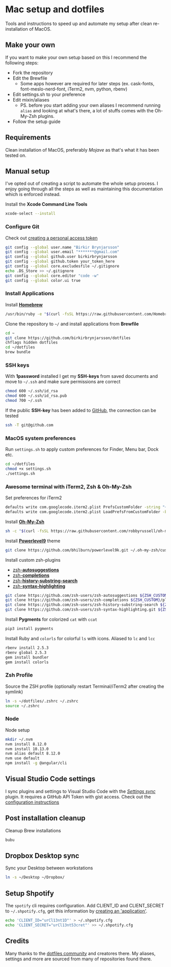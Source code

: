 # Mac setup and dotfiles
Tools and instructions to speed up and automate my setup after clean re-installation of MacOS.


## Make your own
If you want to make your own setup based on this I recommend the following steps:

- Fork the repository
- Edit the Brewfile
  - Some apps however are required for later steps (ex. cask-fonts, font-meslo-nerd-font, iTerm2, nvm, python, rbenv)
- Edit settings.sh to your preference
- Edit mixin/aliases
  - PS. before you start adding your own aliases I recommend running `alias` and looking at what's there, a lot of stuffs comes with the Oh-My-Zsh plugins.
- Follow the setup guide


## Requirements
Clean installation of MacOS, preferably _Mojave_ as that's what it has been tested on.


## Manual setup
I've opted out of creating a script to automate the whole setup process. I enjoy going through all the steps as well as maintaining this documentation which is enforced instead.

Install the **Xcode Command Line Tools**

```bash
xcode-select --install
```

### Configure Git
Check out [creating a personal access token](https://help.github.com/articles/creating-a-personal-access-token-for-the-command-line/)

```bash
git config --global user.name "Birkir Brynjarsson"  
git config --global user.email "*******@gmail.com"  
git config --global github.user birkirbrynjarsson
git config --global github.token your_token_here
git config --global core.excludesfile ~/.gitignore
echo .DS_Store >> ~/.gitignore
git config --global core.editor "code -w"
git config --global color.ui true
```

### Install Applications

Install [**Homebrew**](https://brew.sh/)

```bash
/usr/bin/ruby -e "$(curl -fsSL https://raw.githubusercontent.com/Homebrew/install/master/install)"
```


Clone the repository to `~/` and install applications from **Brewfile**

```bash
cd ~
git clone https://github.com/birkirbrynjarsson/dotfiles
chflags hidden dotfiles
cd ~/dotfiles
brew bundle
```

### SSH keys

With **1password** installed I get my **SSH-keys** from saved documents and move to `~/.ssh` and make sure permissions are correct

```bash
chmod 600 ~/.ssh/id_rsa
chmod 600 ~/.ssh/id_rsa.pub
chmod 700 ~/.ssh
```

If the public **SSH-key** has been added to [GitHub](https://github.com/settings/ssh), the connection can be tested

```bash
ssh -T git@github.com
```

### MacOS system preferences

Run `settings.sh` to apply custom preferences for Finder, Menu bar, Dock etc.

```bash
cd ~/dotfiles
chmod +x settings.sh
./settings.sh
```


### Awesome terminal with iTerm2, Zsh & Oh-My-Zsh

Set preferences for iTerm2

```bash
defaults write com.googlecode.iterm2.plist PrefsCustomFolder -string "~/dotfiles/iterm2"
defaults write com.googlecode.iterm2.plist LoadPrefsFromCustomFolder -bool true
```

Install **[Oh-My-Zsh](https://github.com/robbyrussell/oh-my-zsh)**

```bash
sh -c "$(curl -fsSL https://raw.githubusercontent.com/robbyrussell/oh-my-zsh/master/tools/install.sh)"
```

Install [**Powerlevel9**](https://github.com/bhilburn/powerlevel9k) theme

```bash
git clone https://github.com/bhilburn/powerlevel9k.git ~/.oh-my-zsh/custom/themes/powerlevel9k
```

Install custom zsh-plugins

- [zsh-**autosuggestions**](https://github.com/zsh-users/zsh-autosuggestions)
- [zsh-**completions**](https://github.com/zsh-users/zsh-completions)
- [zsh-**history-substring-search**](https://github.com/zsh-users/zsh-history-substring-search)
- [zsh-**syntax-highlighting**](https://github.com/zsh-users/zsh-syntax-highlighting)

```bash
git clone https://github.com/zsh-users/zsh-autosuggestions ${ZSH_CUSTOM}/plugins/zsh-autosuggestions
git clone https://github.com/zsh-users/zsh-completions ${ZSH_CUSTOM}/plugins/zsh-completions
git clone https://github.com/zsh-users/zsh-history-substring-search ${ZSH_CUSTOM}/plugins/zsh-history-substring-search
git clone https://github.com/zsh-users/zsh-syntax-highlighting.git ${ZSH_CUSTOM}/plugins/zsh-syntax-highlighting
```

Install **Pygments** for colorized `cat` with `ccat`

```bash
pip3 install pygments
```

Install Ruby and `colorls` for colorful `ls` with icons. Aliased to `lc` and `lcc`

```bash
rbenv install 2.5.3
rbenv global 2.5.3
gem install bundler
gem install colorls
```


### Zsh Profile

Source the ZSH profile (optionally restart Terminal/iTerm2 after creating the symlink)

```bash
ln -s ~/dotfiles/.zshrc ~/.zshrc
source ~/.zshrc
```

### Node
Node setup

```bash
mkdir ~/.nvm
nvm install 8.12.0
nvm install 10.13.0
nvm alias default 8.12.0
nvm use default
npm install -g @angular/cli
```


## Visual Studio Code settings
I sync plugins and settings to Visual Studio Code with the [*Settings sync*](https://marketplace.visualstudio.com/items?itemName=Shan.code-settings-sync) plugin. It requires a GitHub API Token with gist access. Check out the [configuration instructions](https://shanalikhan.github.io/2016/07/31/Visual-Studio-code-sync-setting-edit-manually.html)


## Post installation cleanup

Cleanup Brew installations

```bash
bubu
```


## Dropbox Desktop sync

Sync your Desktop between workstations

```bash
ln -s ~/Desktop ~/Dropbox/
```


## Setup Shpotify

The `spotify` cli requires configuration.
Add CLIENT_ID and CLIENT_SECRET to `~/.shpotify.cfg`, get this information by [creating an 'application'](https://developer.spotify.com/my-applications/#!/applications/create).

```bash
echo 'CLIENT_ID="urCl13nt1D"' > ~/.shpotify.cfg
echo 'CLIENT_SECRET="urCl13nt53cret"' >> ~/.shpotify.cfg
```

## Credits
Many thanks to the [dotfiles community](http://dotfiles.github.io/) and creatores there. My aliases, settings and more are sourced from many of repositories found there.